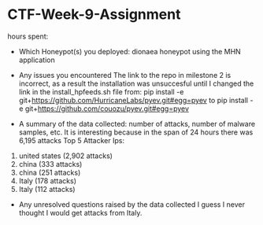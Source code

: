 # CTF-Week-9-Assignment

hours spent: 

- Which Honeypot(s) you deployed:
dionaea honeypot using the MHN application

- Any issues you encountered
The link to the repo in milestone 2 is incorrect, as a result the installation was unsuccesful until I changed the link in the install_hpfeeds.sh file from:
pip install -e git+https://github.com/HurricaneLabs/pyev.git#egg=pyev
to 
pip install -e git+https://github.com/couozu/pyev.git#egg=pyev

- A summary of the data collected: number of attacks, number of malware samples, etc.
It is interesting because in the span of 24 hours there was 6,195 attacks
Top 5 Attacker Ips:

1. united states (2,902 attacks)
2. china (333 attacks)
3. china (251 attacks)
4. Italy (178 attacks)
5. Italy (112 attacks)

- Any unresolved questions raised by the data collected
I guess I never thought I would get attacks from Italy. 
